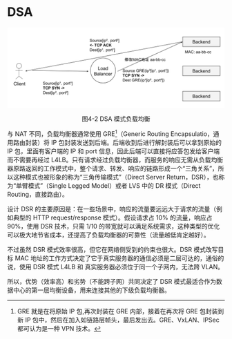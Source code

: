 # DSA

<div  align="center">
	<img src="../assets/balancer4-dsr.svg" width = "550"  align=center />
	<p>图4-2 DSA 模式负载均衡</p>
</div>


与 NAT 不同，负载均衡器通常使用 GRE[^1]（Generic Routing Encapsulatio，通用路由封装）将 IP 包封装发送到后端。后端收到后进行解封装后可以拿到原始的 IP 包，里面有客户端的 IP 和 port 信息，因此后端可以直接将应答包发给客户端而不需要再经过 L4LB。只有请求经过负载均衡器，而服务的响应无需从负载均衡器原路返回的工作模式中，整个请求、转发、响应的链路形成一个“三角关系”，所以这种模式也被形象的称为“三角传输模式”（Direct Server Return，DSR），也称为“单臂模式”（Single Legged Model）或者 LVS 中的 DR 模式（Direct Routing，直接路由）。

设计 DSR 的主要原因是：在一些场景中，响应的流量要远远大于请求的流量（例如典型的 HTTP request/response 模式）。假设请求占 10% 的流量，响应占 90%，使用 DSR 技术，只需 1/10 的带宽就可以满足系统需求，这种类型的优化可以极大地节省成本，还提高了负载均衡器的可靠性（流量越低肯定越好）。

不过虽然 DSR 模式效率很高，但它在网络侧受到的约束也很大。DSR 模式改写目标 MAC 地址的工作方式决定了它于真实服务器的通信必须是二层可达的，通俗的说，使用 DSR 模式 L4LB 和 真实服务器必须位于同一个子网内，无法跨 VLAN。

所以，优势（效率高）和劣势（不能跨子网）共同决定了 DSR 模式最适合作为数据中心的第一层均衡设备，用来连接其他的下级负载均衡器。

[^1]: GRE 就是在将原始 IP 包,再次封装在 GRE 内部，接着在再次将 GRE 包封装到新 IP 包中，然后在加入如链路层帧头，最后发出去。GRE、VxLAN、IPSec 都可认为是一种 VPN 技术。